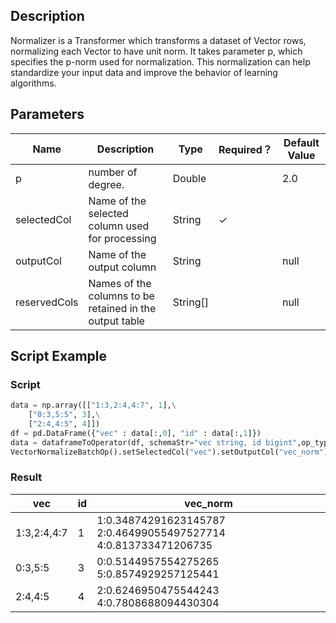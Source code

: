 ## Description
Normalizer is a Transformer which transforms a dataset of Vector rows, normalizing each Vector to have unit norm. It
 takes parameter p, which specifies the p-norm used for normalization. This normalization can help standardize your
 input data and improve the behavior of learning algorithms.

## Parameters
| Name | Description | Type | Required？ | Default Value |
| --- | --- | --- | --- | --- |
| p | number of degree. | Double |  | 2.0 |
| selectedCol | Name of the selected column used for processing | String | ✓ |  |
| outputCol | Name of the output column | String |  | null |
| reservedCols | Names of the columns to be retained in the output table | String[] |  | null |

## Script Example

### Script
``` python
data = np.array([["1:3,2:4,4:7", 1],\
    ["0:3,5:5", 3],\
    ["2:4,4:5", 4]])
df = pd.DataFrame({"vec" : data[:,0], "id" : data[:,1]})
data = dataframeToOperator(df, schemaStr="vec string, id bigint",op_type="batch")
VectorNormalizeBatchOp().setSelectedCol("vec").setOutputCol("vec_norm").linkFrom(data).collectToDataframe()
```
### Result


| vec         | id   | vec_norm                                 |
| ----------- | ---- | ---------------------------------------- |
| 1:3,2:4,4:7 | 1    | 1:0.34874291623145787 2:0.46499055497527714 4:0.813733471206735 |
| 0:3,5:5     | 3    | 0:0.5144957554275265 5:0.8574929257125441 |
| 2:4,4:5     | 4    | 2:0.6246950475544243 4:0.7808688094430304 |

